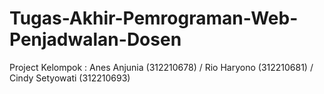 # Tugas-Akhir-Pemrograman-Web-Penjadwalan-Dosen
Project Kelompok : Anes Anjunia (312210678) / Rio Haryono (312210681) / Cindy Setyowati (312210693)
